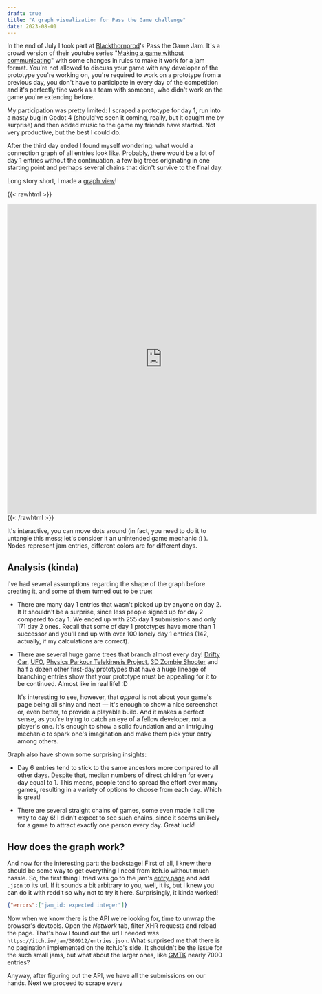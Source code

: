 ```yaml
---
draft: true
title: "A graph visualization for Pass the Game challenge"
date: 2023-08-01
---
```


In the end of July I took part at [Blackthornprod]'s Pass the Game Jam. It's a
crowd version of their youtube series "[Making a game without
communicating][series]" with some changes in rules to make it work for a jam
format. You're not allowed to discuss your game with any developer of the
prototype you're working on, you're required to work on a prototype from a
previous day, you don't have to participate in every day of the competition and
it's perfectly fine work as a team with someone, who didn't work on the game
you're extending before.

[blackthornprod]: https://www.youtube.com/@Blackthornprod
[series]: https://www.youtube.com/playlist?list=PLBIb_auVtBwCNnbmuppsBJdulUZmW0Cfu

My participation was pretty limited: I scraped a prototype for day 1, run into a
nasty bug in Godot 4 (should've seen it coming, really, but it caught me by
surprise) and then added music to the game my friends have started. Not very
productive, but the best I could do.

After the third day ended I found myself wondering: what would a connection
graph of all entries look like. Probably, there would be a lot of day 1 entries
without the continuation, a few big trees originating in one starting point and
perhaps several chains that didn't survive to the final day.

Long story short, I made a [graph view]!

[graph view]: http://hardweird.net/pass-the-game-graph/

{{< rawhtml >}}
<iframe src="http://hardweird.net/pass-the-game-graph/?hide-help=1" width="720"
height="720" frameborder="0"></iframe>
{{< /rawhtml >}}

<!-- TODO add a static image for mobile devices -->

It's interactive, you can move dots around (in fact, you need to do it to
untangle this mess; let's consider it an unintended game mechanic :) ). Nodes
represent jam entries, different colors are for different days.

## Analysis (kinda)

I've had several assumptions regarding the shape of the graph before creating
it, and some of them turned out to be true:

- There are many day 1 entries that wasn't picked up by anyone on day 2. It
  It shouldn't be a surprise, since less people signed up for day 2 compared to
  day 1. We ended up with 255 day 1 submissions and only 171 day 2 ones. Recall
  that some of day 1 prototypes have more than 1 successor and you'll end up
  with over 100 lonely day 1 entries (142, actually, if my calculations are
  correct).

- There are several huge game trees that branch almost every day! [Drifty Car],
  [UFO], [Physics Parkour Telekinesis Project][parkour], [3D Zombie
  Shooter][zombie] and half a dozen other first-day prototypes that have a huge
  lineage of branching entries show that your prototype must be appealing for it
  to be continued. Almost like in real life! :D

  It's interesting to see, however, that _appeal_ is not about your game's page
  being all shiny and neat — it's enough to show a nice screenshot or, even
  better, to provide a playable build. And it makes a perfect sense, as you're
  trying to catch an eye of a fellow developer, not a player's one. It's enough
  to show a solid foundation and an intriguing mechanic to spark one's
  imagination and make them pick your entry among others.

[drifty car]: https://shadoweeq.itch.io/drifty-car
[ufo]: https://nutty-studios.itch.io/unity-ufo-inverted-tower-defence
[parkour]: https://tudypie.itch.io/3d-physics-parkour-project-unity
[zombie]: https://cyzeck.itch.io/3d-zombie-shooter-base-day-one

Graph also have shown some surprising insights:

- Day 6 entries tend to stick to the same ancestors more compared to all other
  days. Despite that, median numbers of direct children for every day equal to 1.
  This means, people tend to spread the effort over many games, resulting in a
  variety of options to choose from each day. Which is great!

- There are several straight chains of games, some even made it all the way to
  day 6! I didn't expect to see such chains, since it seems unlikely for a game
  to attract exactly one person every day. Great luck!

## How does the graph work?

And now for the interesting part: the backstage! First of all, I knew there
should be some way to get everything I need from itch.io without much hassle.
So, the first thing I tried was go to the jam's [entry page] and add `.json` to
its url. If it sounds a bit arbitrary to you, well, it is, but I knew you can do
it with reddit so why not to try it here. Surprisingly, it kinda worked!

[entry page]: https://itch.io/jam/day-6/entries

```json
{"errors":["jam_id: expected integer"]}
```

Now when we know there is the API we're looking for, time to unwrap the
browser's devtools. Open the _Network_ tab, filter XHR requests and reload the
page. That's how I found out the url I needed was `https://itch.io/jam/380912/entries.json`.
What surprised me that there is no pagination implemented on the itch.io's side.
It shouldn't be the issue for the such small jams, but what about the larger
ones, like [GMTK] nearly 7000 entries?

[gmtk]: https://itch.io/jam/gmtk-2023/entries

Anyway, after figuring out the API, we have all the submissions on our hands.
Next we proceed to scrape every

<!-- That's how I made the view: -->
<!-- - Added .json to an entry page url to realize there's actually an api I'm -->
<!--     looking for. -->
<!-- - Used the correct url to download the list of all entries (no paging whatsoever) -->
<!-- - Scraped every listed page for links in the description -->
<!-- - Some people post links to entries, some — to games. Also, needed a way to filter -->
<!--     out irrelevant links. Solution: index. Consistent link is an entity one -->
<!--     because it's trivial to sort by day -->
<!-- - Building the links: we want a tree, so store links only one step back, use -->
<!--     sorting to determine which entry to link to -->
<!-- - Some people wouldn't post links or will post them incorrect. That's why I -->
<!--     scrape with one script and show with another -->
<!-- - For visuals, I took someone else's d3 code and modified it a bit to show the -->
<!--     info -->
<!---->
<!-- Problems I didn't expect -->
<!-- - people leave links to their own entries. -->
<!-- - people leave links to all the entries in a branch -->
<!-- - some link queue, which I didn't know about -->
<!---->
<!---->
<!-- What could be made better: -->
<!-- - search for a game by a name or an author -->
<!-- - highlight the current tree, show its stats (e. g. total count of nodes in it) -->
<!-- - untangle it automatically -->
